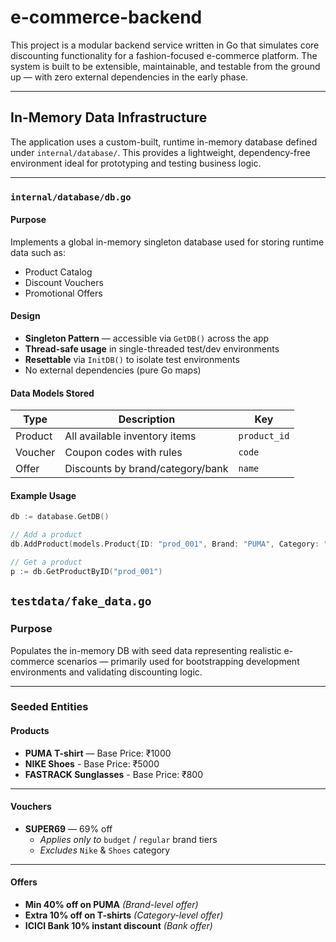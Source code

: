 # e-commerce-backend

This project is a modular backend service written in Go that simulates core discounting functionality for a fashion-focused e-commerce platform. The system is built to be extensible, maintainable, and testable from the ground up — with zero external dependencies in the early phase.

---

## In-Memory Data Infrastructure

The application uses a custom-built, runtime in-memory database defined under `internal/database/`. This provides a lightweight, dependency-free environment ideal for prototyping and testing business logic.

---

### `internal/database/db.go`

#### Purpose

Implements a global in-memory singleton database used for storing runtime data such as:

- Product Catalog
- Discount Vouchers
- Promotional Offers

#### Design

- **Singleton Pattern** — accessible via `GetDB()` across the app
- **Thread-safe usage** in single-threaded test/dev environments
- **Resettable** via `InitDB()` to isolate test environments
- No external dependencies (pure Go maps)

#### Data Models Stored

| Type      | Description                         | Key         |
|-----------|-------------------------------------|-------------|
| Product   | All available inventory items       | `product_id`|
| Voucher   | Coupon codes with rules             | `code`      |
| Offer     | Discounts by brand/category/bank    | `name`      |

#### Example Usage

```go
db := database.GetDB()

// Add a product
db.AddProduct(models.Product{ID: "prod_001", Brand: "PUMA", Category: "T-shirts"})

// Get a product
p := db.GetProductByID("prod_001")
```

## `testdata/fake_data.go`

### Purpose

Populates the in-memory DB with seed data representing realistic e-commerce scenarios — primarily used for bootstrapping development environments and validating discounting logic.

---

### Seeded Entities

#### Products

- **PUMA T-shirt** — Base Price: ₹1000  
- **NIKE Shoes** - Base Price: ₹5000
- **FASTRACK Sunglasses** - Base Price: ₹800

---

#### Vouchers

- **SUPER69** — 69% off  
  - *Applies only to* `budget` / `regular` brand tiers  
  - *Excludes* `Nike` & `Shoes` category

---

#### Offers

- **Min 40% off on PUMA** *(Brand-level offer)*  
- **Extra 10% off on T-shirts** *(Category-level offer)*  
- **ICICI Bank 10% instant discount** *(Bank offer)*
